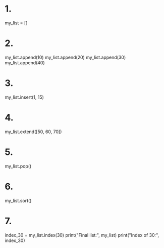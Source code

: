 # 1.
my_list = []

# 2. 
my_list.append(10)
my_list.append(20)
my_list.append(30)
my_list.append(40)

# 3. 
my_list.insert(1, 15)

# 4. 
my_list.extend([50, 60, 70])

# 5. 
my_list.pop()

# 6. 
my_list.sort()

# 7. 
index_30 = my_list.index(30)
print("Final list:", my_list)
print("Index of 30:", index_30)
